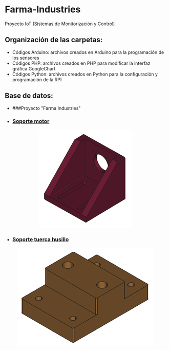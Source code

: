 # Farma-Industries
Proyecto IoT (Sistemas de Monitorización y Control)

## Organización de las carpetas:

- Códigos Arduino: archivos creados en Arduino para la programación de los sensores
- Códigos PHP: archivos creados en PHP para modificar la interfaz gráfica GoogleChart
- Códigos Python: archivos creados en Python para la configuración y programación de la RPI

## Base de datos:

- ###Proyecto "Farma Industries"


- ### [Soporte motor](https://github.com/URJCMakerGroup/TFG-Cristina-Fernandez/blob/main/src/NemaMotorHolder_class.py)


<p align="center">
  <img src="https://github.com/URJCMakerGroup/TFG-Cristina-Fernandez/blob/main/img/Small/NemaMotorHolder_class.PNG">
</p>

- ### [Soporte tuerca husillo](https://github.com/URJCMakerGroup/TFG---Cristina---Fernandez/blob/main/src/board_class.py)

<p align="center">
  <img src="https://github.com/URJCMakerGroup/TFG-Cristina-Fernandez/blob/main/img/Small/board_class_definitivo.PNG">
</p>


